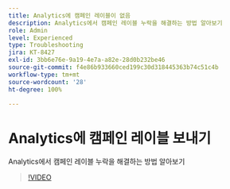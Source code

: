 ```yaml
---
title: Analytics에 캠페인 레이블이 없음
description: Analytics에서 캠페인 레이블 누락을 해결하는 방법 알아보기
role: Admin
level: Experienced
type: Troubleshooting
jira: KT-8427
exl-id: 3bb6e76e-9a19-4e7a-a82e-28d0b232be46
source-git-commit: f4e86b933660ced199c30d318445363b74c51c4b
workflow-type: tm+mt
source-wordcount: '28'
ht-degree: 100%

---
```


# Analytics에 캠페인 레이블 보내기

Analytics에서 캠페인 레이블 누락을 해결하는 방법 알아보기

>[!VIDEO](https://video.tv.adobe.com/v/335983?quality=12&learn=on)
